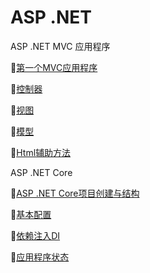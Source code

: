 # ASP .NET 
ASP .NET MVC 应用程序

:checkered_flag:[第一个MVC应用程序](https://github.com/Lumnca/MVC/blob/master/Start.md)

:checkered_flag:[控制器](https://github.com/Lumnca/MVC/blob/master/%E6%8E%A7%E5%88%B6%E5%99%A8.md)

:checkered_flag:[视图](https://github.com/Lumnca/MVC/blob/master/%E8%A7%86%E5%9B%BE.md)

:checkered_flag:[模型](https://github.com/Lumnca/MVC/blob/master/%E6%A8%A1%E5%9E%8B.md)

:checkered_flag:[Html辅助方法](https://github.com/Lumnca/MVC/blob/master/%E6%95%B0%E6%8D%AE%E4%BA%A4%E4%BA%92.md)


ASP .NET Core

:checkered_flag:[ASP .NET Core项目创建与结构](https://github.com/Lumnca/ASP-.NET-Core/blob/master/core%E9%A1%B9%E7%9B%AE%E5%88%9B%E5%BB%BA.md)

:checkered_flag:[基本配置](https://github.com/Lumnca/ASP-.NET-Core/blob/master/%E5%9F%BA%E6%9C%AC%E6%9C%8D%E5%8A%A1%E9%85%8D%E7%BD%AE.md)

:checkered_flag:[依赖注入DI](https://github.com/Lumnca/ASP-.NET-Core/blob/master/%E4%BE%9D%E8%B5%96%E6%B3%A8%E5%85%A5DI.md)

:checkered_flag:[应用程序状态](https://github.com/Lumnca/ASP-.NET-Core/blob/master/%E5%BA%94%E7%94%A8%E7%A8%8B%E5%BA%8F%E7%8A%B6%E6%80%81.md)
